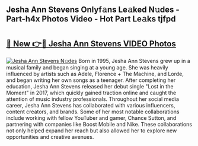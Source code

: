 ## Jesha Ann Stevens Onlyf𝚊ns Le𝚊ked N𝚞des - Part-h4x Photos Video - Hot Part Le𝚊ks tjfpd

# <h2><a href="http://ab18353.deff.icu/?id=Jesha+Ann+Stevens">🔗 New 👉🔴 Jesha Ann Stevens VIDEO Photos</a></h2>

[![Jesha Ann Stevens N𝚞des](https://i.imgur.com/rIISA9y.gif)](http://ab18353.deff.icu/?id=Jesha+Ann+Stevens)
Born in 1995, Jesha Ann Stevens grew up in a musical family and began singing at a young age. She was heavily influenced by artists such as Adele, Florence + The Machine, and Lorde, and began writing her own songs as a teenager. After completing her education, Jesha Ann Stevens released her debut single "Lost in the Moment" in 2017, which quickly gained traction online and caught the attention of music industry professionals. Throughout her social media career, Jesha Ann Stevens has collaborated with various influencers, content creators, and brands. Some of her most notable collaborations include working with fellow YouTuber and gamer, Chance Sutton, and partnering with companies like Boost Mobile and Nike. These collaborations not only helped expand her reach but also allowed her to explore new opportunities and creative avenues.

